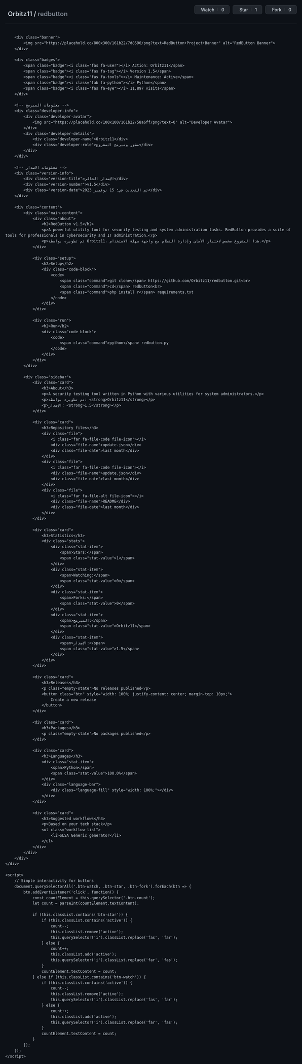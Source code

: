 <!DOCTYPE html>
<html lang="en">
<head>
    <meta charset="UTF-8">
    <meta name="viewport" content="width=device-width, initial-scale=1.0">
    <title>Orbitz11/redbutton - GitHub Repository</title>
    <link rel="stylesheet" href="https://cdnjs.cloudflare.com/ajax/libs/font-awesome/6.4.0/css/all.min.css">
    <style>
        * {
            margin: 0;
            padding: 0;
            box-sizing: border-box;
            font-family: -apple-system, BlinkMacSystemFont, 'Segoe UI', Roboto, Oxygen, Ubuntu, Cantarell, 'Open Sans', 'Helvetica Neue', sans-serif;
        }
        body {
            background-color: #0d1117;
            color: #c9d1d9;
            line-height: 1.5;
            padding: 20px;
            max-width: 1280px;
            margin: 0 auto;
        }
        .container {
            display: flex;
            flex-direction: column;
            gap: 20px;
        }
        .header {
            display: flex;
            justify-content: space-between;
            align-items: center;
            padding-bottom: 16px;
            border-bottom: 1px solid #21262d;
        }
        .repo-title {
            display: flex;
            align-items: center;
            gap: 8px;
        }
        .repo-title h1 {
            font-size: 20px;
            font-weight: 600;
        }
        .repo-title span {
            color: #7d8590;
        }
        .repo-buttons {
            display: flex;
            gap: 10px;
        }
        .btn {
            display: flex;
            align-items: center;
            gap: 4px;
            padding: 5px 16px;
            background-color: #21262d;
            border: 1px solid #363b42;
            border-radius: 6px;
            color: #c9d1d9;
            font-size: 14px;
            font-weight: 500;
            cursor: pointer;
        }
        .btn:hover {
            background-color: #30363d;
            border-color: #8b949e;
        }
        .btn-watch, .btn-star, .btn-fork {
            position: relative;
        }
        .btn-count {
            position: relative;
            padding-left: 12px;
            margin-left: 6px;
        }
        .btn-count::before {
            content: "";
            position: absolute;
            left: 0;
            top: 50%;
            transform: translateY(-50%);
            height: 60%;
            width: 1px;
            background-color: #363b42;
        }
        .banner {
            text-align: center;
            margin: 20px 0;
        }
        .banner img {
            max-width: 800px;
            width: 100%;
            border-radius: 6px;
            border: 1px solid #30363d;
        }
        .badges {
            display: flex;
            justify-content: center;
            flex-wrap: wrap;
            gap: 8px;
            margin: 20px 0;
        }
        .badge {
            display: inline-flex;
            align-items: center;
            padding: 5px 10px;
            background-color: #21262d;
            border-radius: 4px;
            font-size: 14px;
            color: #c9d1d9;
            border: 1px solid #363b42;
        }
        .developer-info {
            display: flex;
            align-items: center;
            justify-content: center;
            gap: 15px;
            margin: 15px 0;
            padding: 15px;
            background: linear-gradient(90deg, #161b22, #0d1117);
            border-radius: 8px;
            border: 1px solid #21262d;
        }
        .developer-avatar {
            width: 60px;
            height: 60px;
            border-radius: 50%;
            border: 2px solid #58a6ff;
            overflow: hidden;
        }
        .developer-avatar img {
            width: 100%;
            height: 100%;
            object-fit: cover;
        }
        .developer-details {
            display: flex;
            flex-direction: column;
        }
        .developer-name {
            font-weight: bold;
            color: #58a6ff;
            font-size: 18px;
        }
        .developer-role {
            color: #7d8590;
            font-size: 14px;
        }
        .version-info {
            text-align: center;
            margin: 15px 0;
            padding: 12px;
            background: linear-gradient(90deg, #0d1117, #161b22);
            border-radius: 8px;
            border: 1px solid #21262d;
        }
        .version-title {
            font-size: 16px;
            color: #7ee787;
            margin-bottom: 5px;
        }
        .version-number {
            font-size: 24px;
            font-weight: bold;
            color: #f0f6fc;
        }
        .version-date {
            font-size: 14px;
            color: #7d8590;
            margin-top: 5px;
        }
        .content {
            display: grid;
            grid-template-columns: 1fr 300px;
            gap: 20px;
        }
        .main-content {
            background-color: #161b22;
            border: 1px solid #21262d;
            border-radius: 6px;
            padding: 20px;
        }
        .sidebar {
            display: flex;
            flex-direction: column;
            gap: 20px;
        }
        .card {
            background-color: #161b22;
            border: 1px solid #21262d;
            border-radius: 6px;
            padding: 16px;
        }
        .card h3 {
            font-size: 16px;
            margin-bottom: 12px;
            padding-bottom: 8px;
            border-bottom: 1px solid #21262d;
        }
        .about {
            margin-bottom: 20px;
        }
        .about h2 {
            font-size: 24px;
            margin-bottom: 16px;
        }
        .about p {
            margin-bottom: 16px;
            color: #8b949e;
        }
        .setup {
            margin-bottom: 20px;
        }
        .setup h2 {
            font-size: 20px;
            margin-bottom: 16px;
        }
        .code-block {
            background-color: #0d1117;
            border: 1px solid #21262d;
            border-radius: 6px;
            padding: 16px;
            margin: 16px 0;
            overflow-x: auto;
        }
        .code-block code {
            color: #c9d1d9;
            font-family: 'SFMono-Regular', Consolas, 'Liberation Mono', Menlo, monospace;
            font-size: 14px;
        }
        .code-block .command {
            color: #7ee787;
        }
        .stats {
            display: flex;
            flex-direction: column;
            gap: 12px;
        }
        .stat-item {
            display: flex;
            justify-content: space-between;
            align-items: center;
        }
        .stat-value {
            font-weight: 600;
        }
        .language-bar {
            height: 8px;
            background-color: #0d1117;
            border-radius: 6px;
            overflow: hidden;
            margin-top: 4px;
        }
        .language-fill {
            height: 100%;
            background-color: #3572a5;
        }
        .file {
            display: flex;
            align-items: center;
            gap: 8px;
            padding: 8px 0;
            border-bottom: 1px solid #21262d;
        }
        .file:last-child {
            border-bottom: none;
        }
        .file-icon {
            color: #7d8590;
        }
        .file-name {
            flex: 1;
        }
        .file-date {
            color: #7d8590;
            font-size: 12px;
        }
        .workflow-list {
            list-style: none;
        }
        .workflow-list li {
            padding: 8px 0;
            border-bottom: 1px solid #21262d;
        }
        .workflow-list li:last-child {
            border-bottom: none;
        }
        .empty-state {
            color: #7d8590;
            font-style: italic;
        }
        @media (max-width: 768px) {
            .content {
                grid-template-columns: 1fr;
            }
            .repo-buttons {
                flex-wrap: wrap;
            }
            .developer-info {
                flex-direction: column;
                text-align: center;
            }
        }
    </style>
</head>
<body>
    <div class="container">
        <div class="header">
            <div class="repo-title">
                <i class="fab fa-github"></i>
                <h1>Orbitz11 / <span>redbutton</span></h1>
            </div>
            <div class="repo-buttons">
                <button class="btn btn-watch"><i class="far fa-eye"></i> Watch <span class="btn-count">0</span></button>
                <button class="btn btn-star"><i class="far fa-star"></i> Star <span class="btn-count">1</span></button>
                <button class="btn btn-fork"><i class="fas fa-code-branch"></i> Fork <span class="btn-count">0</span></button>
            </div>
        </div>

        <div class="banner">
            <img src="https://placehold.co/800x300/161b22/7d8590/png?text=RedButton+Project+Banner" alt="RedButton Banner">
        </div>

        <div class="badges">
            <span class="badge"><i class="fas fa-user"></i> Action: Orbitz11</span>
            <span class="badge"><i class="fas fa-tag"></i> Version 1.5</span>
            <span class="badge"><i class="fas fa-tools"></i> Maintenance: Active</span>
            <span class="badge"><i class="fab fa-python"></i> Python</span>
            <span class="badge"><i class="fas fa-eye"></i> 11,897 visits</span>
        </div>

        <!-- معلومات المبرمج -->
        <div class="developer-info">
            <div class="developer-avatar">
                <img src="https://placehold.co/100x100/161b22/58a6ff/png?text=O" alt="Developer Avatar">
            </div>
            <div class="developer-details">
                <div class="developer-name">Orbitz11</div>
                <div class="developer-role">مطور ومبرمج المشروع</div>
            </div>
        </div>

        <!-- معلومات الاصدار -->
        <div class="version-info">
            <div class="version-title">الإصدار الحالي</div>
            <div class="version-number">v1.5</div>
            <div class="version-date">تم التحديث في: 15 نوفمبر 2023</div>
        </div>

        <div class="content">
            <div class="main-content">
                <div class="about">
                    <h2>RedButton v1.5</h2>
                    <p>A powerful utility tool for security testing and system administration tasks. RedButton provides a suite of tools for professionals in cybersecurity and IT administration.</p>
                    <p>تم تطويره بواسطة Orbitz11، هذا المشروع مخصص لاختبار الأمان وإدارة النظام مع واجهة سهلة الاستخدام.</p>
                </div>

                <div class="setup">
                    <h2>Setup</h2>
                    <div class="code-block">
                        <code>
                            <span class="command">git clone</span> https://github.com/Orbitz11/redbutton.git<br>
                            <span class="command">cd</span> redbutton<br>
                            <span class="command">php install r</span> requirements.txt
                        </code>
                    </div>
                </div>

                <div class="run">
                    <h2>Run</h2>
                    <div class="code-block">
                        <code>
                            <span class="command">python</span> redbutton.py
                        </code>
                    </div>
                </div>
            </div>

            <div class="sidebar">
                <div class="card">
                    <h3>About</h3>
                    <p>A security testing tool written in Python with various utilities for system administrators.</p>
                    <p>تم تطويره بواسطة: <strong>Orbitz11</strong></p>
                    <p>الإصدار: <strong>1.5</strong></p>
                </div>

                <div class="card">
                    <h3>Repository files</h3>
                    <div class="file">
                        <i class="far fa-file-code file-icon"></i>
                        <div class="file-name">update.json</div>
                        <div class="file-date">last month</div>
                    </div>
                    <div class="file">
                        <i class="far fa-file-code file-icon"></i>
                        <div class="file-name">update.json</div>
                        <div class="file-date">last month</div>
                    </div>
                    <div class="file">
                        <i class="far fa-file-alt file-icon"></i>
                        <div class="file-name">README</div>
                        <div class="file-date">last month</div>
                    </div>
                </div>

                <div class="card">
                    <h3>Statistics</h3>
                    <div class="stats">
                        <div class="stat-item">
                            <span>Stars:</span>
                            <span class="stat-value">1</span>
                        </div>
                        <div class="stat-item">
                            <span>Watching:</span>
                            <span class="stat-value">0</span>
                        </div>
                        <div class="stat-item">
                            <span>Forks:</span>
                            <span class="stat-value">0</span>
                        </div>
                        <div class="stat-item">
                            <span>المبرمج:</span>
                            <span class="stat-value">Orbitz11</span>
                        </div>
                        <div class="stat-item">
                            <span>الإصدار:</span>
                            <span class="stat-value">1.5</span>
                        </div>
                    </div>
                </div>

                <div class="card">
                    <h3>Releases</h3>
                    <p class="empty-state">No releases published</p>
                    <button class="btn" style="width: 100%; justify-content: center; margin-top: 10px;">
                        Create a new release
                    </button>
                </div>

                <div class="card">
                    <h3>Packages</h3>
                    <p class="empty-state">No packages published</p>
                </div>

                <div class="card">
                    <h3>Languages</h3>
                    <div class="stat-item">
                        <span>Python</span>
                        <span class="stat-value">100.0%</span>
                    </div>
                    <div class="language-bar">
                        <div class="language-fill" style="width: 100%;"></div>
                    </div>
                </div>

                <div class="card">
                    <h3>Suggested workflows</h3>
                    <p>Based on your tech stack</p>
                    <ul class="workflow-list">
                        <li>SLSA Generic generator</li>
                    </ul>
                </div>
            </div>
        </div>
    </div>

    <script>
        // Simple interactivity for buttons
        document.querySelectorAll('.btn-watch, .btn-star, .btn-fork').forEach(btn => {
            btn.addEventListener('click', function() {
                const countElement = this.querySelector('.btn-count');
                let count = parseInt(countElement.textContent);
                
                if (this.classList.contains('btn-star')) {
                    if (this.classList.contains('active')) {
                        count--;
                        this.classList.remove('active');
                        this.querySelector('i').classList.replace('fas', 'far');
                    } else {
                        count++;
                        this.classList.add('active');
                        this.querySelector('i').classList.replace('far', 'fas');
                    }
                    countElement.textContent = count;
                } else if (this.classList.contains('btn-watch')) {
                    if (this.classList.contains('active')) {
                        count--;
                        this.classList.remove('active');
                        this.querySelector('i').classList.replace('fas', 'far');
                    } else {
                        count++;
                        this.classList.add('active');
                        this.querySelector('i').classList.replace('far', 'fas');
                    }
                    countElement.textContent = count;
                }
            });
        });
    </script>
</body>
</html>
